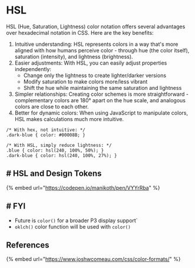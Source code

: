 # HSL

HSL (Hue, Saturation, Lightness) color notation offers several advantages over hexadecimal notation in CSS. Here are the key benefits:

1. Intuitive understanding: HSL represents colors in a way that's more aligned with how humans perceive color - through hue (the color itself), saturation (intensity), and lightness (brightness).
2. Easier adjustments: With HSL, you can easily adjust properties independently:
   * Change only the lightness to create lighter/darker versions
   * Modify saturation to make colors more/less vibrant
   * Shift the hue while maintaining the same saturation and lightness
3. Simpler relationships: Creating color schemes is more straightforward - complementary colors are 180° apart on the hue scale, and analogous colors are close to each other.
4. Better for dynamic colors: When using JavaScript to manipulate colors, HSL makes calculations much more intuitive.

```
/* With hex, not intuitive: */
.dark-blue { color: #00008B; }

/* With HSL, simply reduce lightness: */
.blue { color: hsl(240, 100%, 50%); }
.dark-blue { color: hsl(240, 100%, 27%); }
```

## # HSL and Design Tokens

{% embed url="https://codepen.io/manikoth/pen/VYYrRba" %}



## # FYI

* Future is `color()` for a broader P3 display support\`
* `oklch()` color function will be used with `color()`&#x20;

## References

{% embed url="https://www.joshwcomeau.com/css/color-formats/" %}
